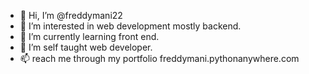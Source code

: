 - 👋 Hi, I’m @freddymani22
- 👀 I’m interested in web development mostly backend.
- 🌱 I’m currently learning front end.
- 💞️ I’m self taught web developer.
- 📫 reach me through my portfolio freddymani.pythonanywhere.com

<!---
freddymani22/freddymani22 is a ✨ special ✨ repository because its `README.md` (this file) appears on your GitHub profile.
You can click the Preview link to take a look at your changes.
--->
